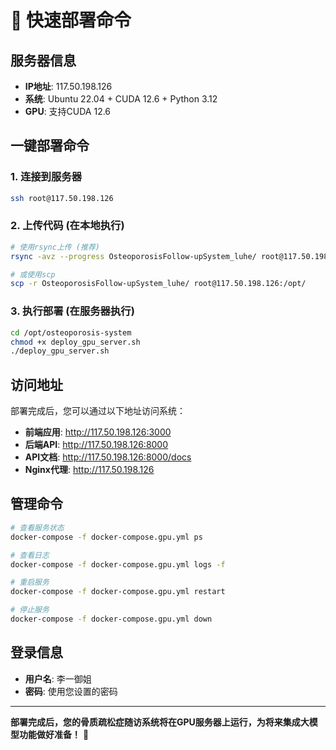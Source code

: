 # 🚀 快速部署命令

## 服务器信息
- **IP地址**: 117.50.198.126
- **系统**: Ubuntu 22.04 + CUDA 12.6 + Python 3.12
- **GPU**: 支持CUDA 12.6

## 一键部署命令

### 1. 连接到服务器
```bash
ssh root@117.50.198.126
```

### 2. 上传代码 (在本地执行)
```bash
# 使用rsync上传 (推荐)
rsync -avz --progress OsteoporosisFollow-upSystem_luhe/ root@117.50.198.126:/opt/osteoporosis-system/

# 或使用scp
scp -r OsteoporosisFollow-upSystem_luhe/ root@117.50.198.126:/opt/
```

### 3. 执行部署 (在服务器执行)
```bash
cd /opt/osteoporosis-system
chmod +x deploy_gpu_server.sh
./deploy_gpu_server.sh
```

## 访问地址

部署完成后，您可以通过以下地址访问系统：

- **前端应用**: http://117.50.198.126:3000
- **后端API**: http://117.50.198.126:8000
- **API文档**: http://117.50.198.126:8000/docs
- **Nginx代理**: http://117.50.198.126

## 管理命令

```bash
# 查看服务状态
docker-compose -f docker-compose.gpu.yml ps

# 查看日志
docker-compose -f docker-compose.gpu.yml logs -f

# 重启服务
docker-compose -f docker-compose.gpu.yml restart

# 停止服务
docker-compose -f docker-compose.gpu.yml down
```

## 登录信息

- **用户名**: 李一御姐
- **密码**: 使用您设置的密码

---

**部署完成后，您的骨质疏松症随访系统将在GPU服务器上运行，为将来集成大模型功能做好准备！** 🎉